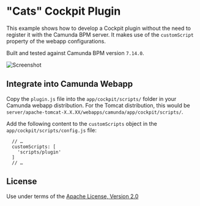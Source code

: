 "Cats" Cockpit Plugin
=====================

This example shows how to develop a Cockpit plugin without the need to register it with the Camunda BPM server. It makes use of the `customScript` property of the webapp configurations.

Built and tested against Camunda BPM version `7.14.0`.

![Screenshot](screenshot.png)


Integrate into Camunda Webapp
-----------------------------

Copy the `plugin.js` file into the `app/cockpit/scripts/` folder in your Camunda webapp distribution. For the Tomcat distribution, this would be `server/apache-tomcat-X.X.XX/webapps/camunda/app/cockpit/scripts/`.

Add the following content to the `customScripts` object in the `app/cockpit/scripts/config.js` file:

```
  // …
  customScripts: [
    'scripts/plugin'
  ]
  // …
```

License
-------

Use under terms of the [Apache License, Version 2.0](http://www.apache.org/licenses/LICENSE-2.0)

